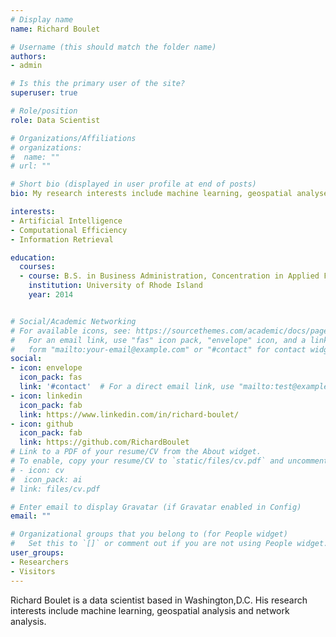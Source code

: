 ```yaml
---
# Display name
name: Richard Boulet

# Username (this should match the folder name)
authors:
- admin

# Is this the primary user of the site?
superuser: true

# Role/position
role: Data Scientist

# Organizations/Affiliations
# organizations:
#  name: ""
# url: ""

# Short bio (displayed in user profile at end of posts)
bio: My research interests include machine learning, geospatial analyses and network analysis.

interests:
- Artificial Intelligence
- Computational Efficiency
- Information Retrieval

education:
  courses:
  - course: B.S. in Business Administration, Concentration in Applied Finance
    institution: University of Rhode Island
    year: 2014


# Social/Academic Networking
# For available icons, see: https://sourcethemes.com/academic/docs/page-builder/#icons
#   For an email link, use "fas" icon pack, "envelope" icon, and a link in the
#   form "mailto:your-email@example.com" or "#contact" for contact widget.
social:
- icon: envelope
  icon_pack: fas
  link: '#contact'  # For a direct email link, use "mailto:test@example.org".
- icon: linkedin
  icon_pack: fab
  link: https://www.linkedin.com/in/richard-boulet/
- icon: github
  icon_pack: fab
  link: https://github.com/RichardBoulet
# Link to a PDF of your resume/CV from the About widget.
# To enable, copy your resume/CV to `static/files/cv.pdf` and uncomment the lines below.
# - icon: cv
#  icon_pack: ai
# link: files/cv.pdf

# Enter email to display Gravatar (if Gravatar enabled in Config)
email: ""

# Organizational groups that you belong to (for People widget)
#   Set this to `[]` or comment out if you are not using People widget.
user_groups:
- Researchers
- Visitors
---
```


Richard Boulet is a data scientist based in Washington,D.C. His research interests include machine learning, geospatial analysis and network analysis.

